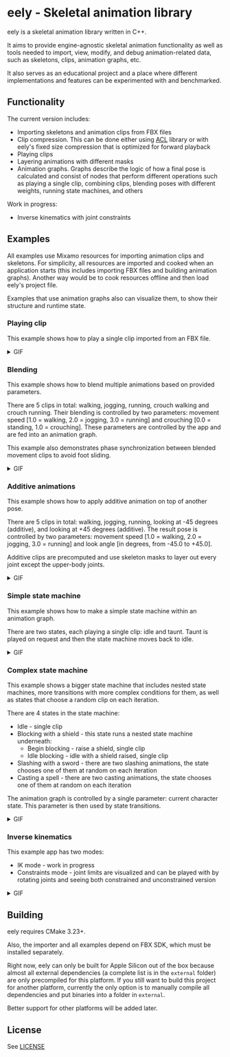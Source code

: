 # eely - Skeletal animation library

eely is a skeletal animation library written in C++.

It aims to provide engine-agnostic skeletal animation functionality as well as tools needed to import, view, modify, and debug animation-related data, such as skeletons, clips, animation graphs, etc.

It also serves as an educational project and a place where different implementations and features can be experimented with and benchmarked.

## Functionality

The current version includes:
* Importing skeletons and animation clips from FBX files
* Clip compression. This can be done either using [ACL](https://github.com/nfrechette/acl) library or with eely's fixed size compression that is optimized for forward playback
* Playing clips
* Layering animations with different masks
* Animation graphs. Graphs describe the logic of how a final pose is calculated and consist of nodes that perform different operations such as playing a single clip, combining clips, blending poses with different weights, running state machines, and others

Work in progress:
* Inverse kinematics with joint constraints

## Examples

All examples use Mixamo resources for importing animation clips and skeletons. For simplicity, all resources are imported and cooked when an application starts (this includes importing FBX files and building animation graphs). Another way would be to cook resources offline and then load eely's project file.

Examples that use animation graphs also can visualize them, to show their structure and runtime state.

### Playing clip

This example shows how to play a single clip imported from an FBX file.

<details>
<summary>GIF</summary>
<a href="https://github.com/skiriushichev/eely/blob/master/examples/00_clip/capture.gif">
<img src="https://github.com/skiriushichev/eely/blob/master/examples/00_clip/capture.gif" width=70%>
</a>
</details>

### Blending

This example shows how to blend multiple animations based on provided parameters.

There are 5 clips in total: walking, jogging, running, crouch walking and crouch running. Their blending is controlled by two parameters: movement speed [1.0 = walking, 2.0 = jogging, 3.0 = running] and crouching [0.0 = standing, 1.0 = crouching]. These parameters are controlled by the app and are fed into an animation graph.

This example also demonstrates phase synchronization between blended movement clips to avoid foot sliding.

<details>
<summary>GIF</summary>
<a href="https://github.com/skiriushichev/eely/blob/master/examples/01_blend/capture.gif">
<img src="https://github.com/skiriushichev/eely/blob/master/examples/01_blend/capture.gif" width=70%>
</a>
</details>

### Additive animations

This example shows how to apply additive animation on top of another pose.

There are 5 clips in total: walking, jogging, running, looking at -45 degrees (additive), and looking at +45 degrees (additive). The result pose is controlled by two parameters: movement speed [1.0 = walking, 2.0 = jogging, 3.0 = running] and look angle [in degrees, from -45.0 to +45.0].

Additive clips are precomputed and use skeleton masks to layer out every joint except the upper-body joints.

<details>
<summary>GIF</summary>
<a href="https://github.com/skiriushichev/eely/blob/master/examples/02_additive/capture.gif">
<img src="https://github.com/skiriushichev/eely/blob/master/examples/02_additive/capture.gif" width=70%>
</a>
</details>

### Simple state machine

This example shows how to make a simple state machine within an animation graph.

There are two states, each playing a single clip: idle and taunt. Taunt is played on request and then the state machine moves back to idle.

<details>
<summary>GIF</summary>
<a href="https://github.com/skiriushichev/eely/blob/master/examples/03_state_machine_simple/capture.gif">
<img src="https://github.com/skiriushichev/eely/blob/master/examples/03_state_machine_simple/capture.gif" width=70%>
</a>
</details>

### Complex state machine

This example shows a bigger state machine that includes nested state machines, more transitions with more complex conditions for them, as well as states that choose a random clip on each iteration.

There are 4 states in the state machine:
* Idle - single clip
* Blocking with a shield - this state runs a nested state machine underneath:
  * Begin blocking - raise a shield, single clip
  * Idle blocking - idle with a shield raised, single clip
* Slashing with a sword - there are two slashing animations, the state chooses one of them at random on each iteration
* Casting a spell - there are two casting animations, the state chooses one of them at random on each iteration

The animation graph is controlled by a single parameter: current character state. This parameter is then used by state transitions.

<details>
<summary>GIF</summary>
<a href="https://github.com/skiriushichev/eely/blob/master/examples/04_state_machine_complex/capture.gif">
<img src="https://github.com/skiriushichev/eely/blob/master/examples/04_state_machine_complex/capture.gif" width=70%>
</a>
</details>

### Inverse kinematics

This example app has two modes:
* IK mode - work in progress
* Constraints mode - joint limits are visualized and can be played with by rotating joints and seeing both constrained and unconstrained version

<details>
<summary>GIF</summary>
<a href="https://github.com/skiriushichev/eely/blob/master/examples/05_ik/capture.gif">
<img src="https://github.com/skiriushichev/eely/blob/master/examples/05_ik/capture.gif" width=70%>
</a>
</details>

## Building

eely requires CMake 3.23+.

Also, the importer and all examples depend on FBX SDK, which must be installed separately.

Right now, eely can only be built for Apple Silicon out of the box because almost all external dependencies (a complete list is in the `external` folder) are only precompiled for this platform. If you still want to build this project for another platform, currently the only option is to manually compile all dependencies and put binaries into a folder in `external`. 

Better support for other platforms will be added later.

## License

See [LICENSE](https://github.com/skiriushichev/eely/blob/master/LICENSE)